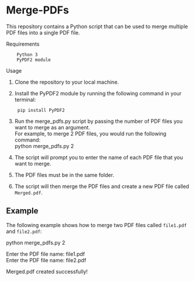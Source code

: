 # Merge-PDFs
This repository contains a Python script that can be used to merge multiple PDF files into a single PDF file.

Requirements  

        Python 3  
        PyPDF2 module  
Usage   
1. Clone the repository to your local machine.  
2. Install the PyPDF2 module by running the following command in your terminal:  

        pip install PyPDF2

3. Run the merge_pdfs.py script by passing the number of PDF files you want to merge as an argument.     
For example, to merge 2 PDF files, you would run the following command:  
python merge_pdfs.py 2  


4. The script will prompt you to enter the name of each PDF file that you want to merge.
5. The PDF files must be in the same folder.
6. The script will then merge the PDF files and create a new PDF file called `Merged.pdf`.

## Example

The following example shows how to merge two PDF files called `file1.pdf` and `file2.pdf`:  

python merge_pdfs.py 2  

Enter the PDF file name: file1.pdf  
Enter the PDF file name: file2.pdf  

Merged.pdf created successfully!  

